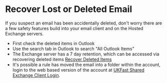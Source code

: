 # Recover Lost or Deleted Email
If you suspect an email has been accidentally deleted, don't worry there are a few safety features build into your email client and on the Hosted Exchange servers.

 - First check the deleted items in Outlook
 - Use the search tab in Outlook to search "All Outlook Items"
 - The Exchange server has a 7 day retention, which can be accessed via recovering deleted items
   [Recover Deleted Items](https://support.office.com/en-us/article/Recover-deleted-items-in-Outlook-2010-cd9dfe12-8e8c-4a21-bbbf-4bd103a3f1fe#BKMK_recoverableitems)
 - It's possible a rule has moved the email into a folder within the account, login to the web based version of the account at [UKFast Shared Exchange Client Login](https://client.ukfastexchange.co.uk).
